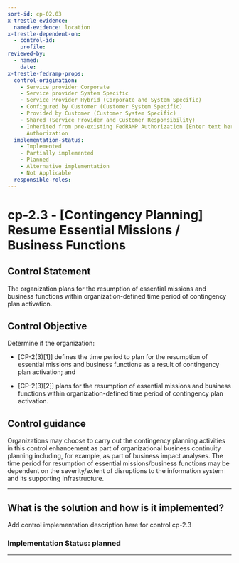 ```yaml
---
sort-id: cp-02.03
x-trestle-evidence:
  named-evidence: location
x-trestle-dependent-on:
  - control-id:
    profile:
reviewed-by:
  - named:
    date:
x-trestle-fedramp-props:
  control-origination:
    - Service provider Corporate
    - Service provider System Specific
    - Service Provider Hybrid (Corporate and System Specific)
    - Configured by Customer (Customer System Specific)
    - Provided by Customer (Customer System Specific)
    - Shared (Service Provider and Customer Responsibility)
    - Inherited from pre-existing FedRAMP Authorization [Enter text here], Date of
      Authorization
  implementation-status:
    - Implemented
    - Partially implemented
    - Planned
    - Alternative implementation
    - Not Applicable
  responsible-roles:
---
```


# cp-2.3 - \[Contingency Planning\] Resume Essential Missions / Business Functions

## Control Statement

The organization plans for the resumption of essential missions and business functions within organization-defined time period of contingency plan activation.

## Control Objective

Determine if the organization:

- \[CP-2(3)[1]\] defines the time period to plan for the resumption of essential missions and business functions as a result of contingency plan activation; and

- \[CP-2(3)[2]\] plans for the resumption of essential missions and business functions within organization-defined time period of contingency plan activation.

## Control guidance

Organizations may choose to carry out the contingency planning activities in this control enhancement as part of organizational business continuity planning including, for example, as part of business impact analyses. The time period for resumption of essential missions/business functions may be dependent on the severity/extent of disruptions to the information system and its supporting infrastructure.

______________________________________________________________________

## What is the solution and how is it implemented?

Add control implementation description here for control cp-2.3

### Implementation Status: planned

______________________________________________________________________
